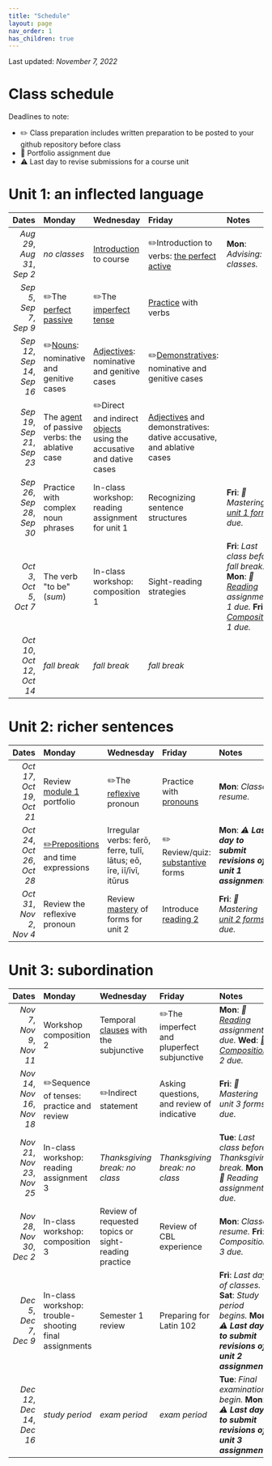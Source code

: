 ```yaml
---
title: "Schedule"
layout: page
nav_order: 1
has_children: true
---
```


Last updated:  *November 7, 2022*

# Class schedule

Deadlines to note:

- ✏️ Class preparation includes written preparation to be posted to your github repository before class
- 📜  Portfolio assignment due
- ⚠️ Last day to revise submissions for a course unit



# Unit 1: an inflected language

| Dates | Monday | Wednesday | Friday | Notes |
| ---: | :--- | :--- | :--- | :--- |
| *Aug 29*, *Aug 31*, *Sep 2* | *no classes* | [Introduction](../assignments/unit1/intro/) to course | ✏️Introduction to verbs: [the perfect active](../assignments/unit1/verbs/) | **Mon**: *Advising: no classes.* |
| *Sep 5*, *Sep 7*, *Sep 9* | ✏️The [perfect passive](../assignments/unit1/pftpassive/) | ✏️The [imperfect tense](../assignments/unit1/imperfect/) | [Practice](../assignments/unit1/verbs-practice/) with verbs |  |
| *Sep 12*, *Sep 14*, *Sep 16* | ✏️[Nouns](../assignments/unit1/nouns/): nominative and genitive cases | [Adjectives](../assignments/unit1/adjectives/): nominative and genitive cases | ✏️[Demonstratives](../assignments/unit1/pronouns/): nominative and genitive cases |  |
| *Sep 19*, *Sep 21*, *Sep 23* | The [agent](../assignments/unit1/agent/) of passive verbs: the ablative case | ✏️Direct and indirect [objects](../assignments/unit1/objects/) using the accusative and dative cases | [Adjectives](../assignments/unit1/adjectives-all/) and demonstratives: dative accusative, and ablative cases |  |
| *Sep 26*, *Sep 28*, *Sep 30* | Practice with complex noun phrases | In-class workshop: reading assignment for unit 1 | Recognizing sentence structures | **Fri**: *📜 Mastering [unit 1 forms](../assignments/unit1/mastery/) due.* |
| *Oct 3*, *Oct 5*, *Oct 7* | The verb "to be" (*sum*) | In-class workshop: composition 1 | Sight-reading strategies | **Fri**: *Last class before fall break.* **Mon**: *📜 [Reading](../assignments/unit1/reading/)  assignment 1 due.* **Fri**: *📜 [Composition](../assignments/unit1/composition/)  1 due.* |
| *Oct 10*, *Oct 12*, *Oct 14* | *fall break* | *fall break* | *fall break* |  |

# Unit 2: richer sentences

| Dates | Monday | Wednesday | Friday | Notes |
| ---: | :--- | :--- | :--- | :--- |
| *Oct 17*, *Oct 19*, *Oct 21* | Review [module 1](../assignments/unit2/review1/) portfolio | ✏️The [reflexive](../assignments/unit2/reflexive/) pronoun | Practice with [pronouns](../assignments/unit2/pronouns-practice/) | **Mon**: *Classes resume.* |
| *Oct 24*, *Oct 26*, *Oct 28* | [✏️Prepositions](../assignments/unit2/prepositions/) and time expressions | Irregular verbs: ferō, ferre, tulī, lātus; eō, īre, iī/īvī, itūrus | ✏️ Review/quiz: [substantive](../assignments/unit2/substantive-review/) forms | **Mon**: *⚠️ **Last day to submit revisions of unit 1 assignments**.* |
| *Oct 31*, *Nov 2*, *Nov 4* | Review the reflexive pronoun | Review [mastery](../assignments/unit2/mastery/) of forms for unit 2 | Introduce [reading 2](../assignments/unit2/reading/) | **Fri**: *📜 Mastering [unit 2 forms](../assignments/unit2/composition/) due.* |

# Unit 3: subordination

| Dates | Monday | Wednesday | Friday | Notes |
| ---: | :--- | :--- | :--- | :--- |
| *Nov 7*, *Nov 9*, *Nov 11* | Workshop composition 2 | Temporal [clauses](../assignments/unit3/clauses/) with the subjunctive | ✏️The imperfect and pluperfect subjunctive | **Mon**: *📜 [Reading](../assignments/unit2/reading/) assignment 2 due.* **Wed**: *📜 [Composition](../assignments/unit2/composition/) 2 due.* |
| *Nov 14*, *Nov 16*, *Nov 18* | ✏️Sequence of tenses: practice and review | ✏️Indirect statement | Asking questions, and review of indicative | **Fri**: *📜 Mastering unit 3 forms due.* |
| *Nov 21*, *Nov 23*, *Nov 25* | In-class workshop: reading assignment 3 | *Thanksgiving break:  no class* | *Thanksgiving break:  no class* | **Tue**: *Last class before Thanksgiving break.* **Mon**: *📜 Reading assignment 3 due.* |
| *Nov 28*, *Nov 30*, *Dec 2* | In-class workshop: composition 3 | Review of requested topics or sight-reading practice | Review of CBL experience | **Mon**: *Classes resume.* **Fri**: *📜 Composition 3 due.* |
| *Dec 5*, *Dec 7*, *Dec 9* | In-class workshop: trouble-shooting final assignments | Semester 1 review | Preparing for Latin 102 | **Fri**: *Last day of classes.* **Sat**: *Study period begins.* **Mon**: *⚠️ **Last day to submit revisions of unit 2 assignments**.* |
| *Dec 12*, *Dec 14*, *Dec 16* | *study period* | *exam period* | *exam period* | **Tue**: *Final examinations begin.* **Mon**: *⚠️ **Last day to submit revisions of unit 3 assignments*** |